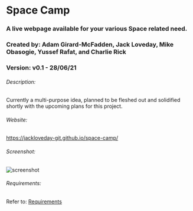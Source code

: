 # Space Camp
### A live webpage available for your various Space related need.

### Created by: Adam Girard-McFadden, Jack Loveday, Mike Obasogie, Yussef Rafat, and Charlie Rick
### Version: v0.1 - 28/06/21


###### Description: 
Currently a multi-purpose idea, planned to be fleshed out and solidified shortly with the upcoming plans for this project.

###### Website:
https://jackloveday-git.github.io/space-camp/

###### Screenshot: 
![screenshot](https://user-images.githubusercontent.com/83710803/125097888-8e349080-e0a4-11eb-9d5d-71e87a730624.png)

###### Requirements:
Refer to: [Requirements](./additional/Project-Requirements.md)
